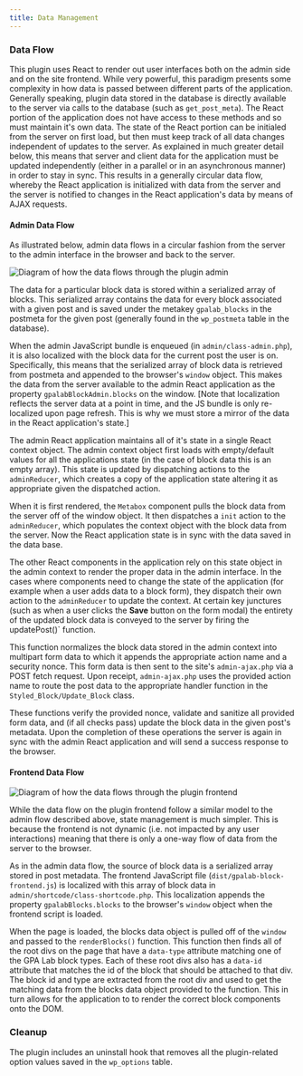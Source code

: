 ```yaml
---
title: Data Management
---
```


### Data Flow

This plugin uses React to render out user interfaces both on the admin side and on the site frontend. While very powerful, this paradigm presents some complexity in how data is passed between different parts of the application. Generally speaking, plugin data stored in the database is directly available to the server via calls to the database (such as `get_post_meta`). The React portion of the application does not have access to these methods and so must maintain it's own data. The state of the React portion can be initialed from the server on first load, but then must keep track of all data changes independent of updates to the server. As explained in much greater detail below, this means that server and client data for the application must be updated independently (either in a parallel or in an asynchronous manner) in order to stay in sync. This results in a generally circular data flow, whereby the React application is initialized with data from the server and the server is notified to changes in the React application's data by means of AJAX requests.

#### Admin Data Flow

As illustrated below, admin data flows in a circular fashion from the server to the admin interface in the browser and back to the server.

![Diagram of how the data flows through the plugin admin](https://iip-design.github.io/styled-block-builder/assets/img/admin-data-flow.png)

The data for a particular block data is stored within a serialized array of blocks. This serialized array contains the data for every block associated with a given post and is saved under the metakey `gpalab_blocks` in the postmeta for the given post (generally found in the `wp_postmeta` table in the database).

When the admin JavaScript bundle is enqueued (in `admin/class-admin.php`), it is also localized with the block data for the current post the user is on. Specifically, this means that the serialized array of block data is retrieved from postmeta and appended to the browser's `window` object. This makes the data from the server available to the admin React application as the property `gpalabBlockAdmin.blocks` on the window. [Note that localization reflects the server data at a point in time, and the JS bundle is only re-localized upon page refresh. This is why we must store a mirror of the data in the React application's state.]

The admin React application maintains all of it's state in a single React context object. The admin context object first loads with empty/default values for all the applications state (in the case of block data this is an empty array). This state is updated by dispatching actions to the `adminReducer`, which creates a copy of the application state altering it as appropriate given the dispatched action.

When it is first rendered, the `Metabox` component pulls the block data from the server off of the window object. It then dispatches a `init` action to the `adminReducer`, which populates the context object with the block data from the server. Now the React application state is in sync with the data saved in the data base.

The other React components in the application rely on this state object in the admin context to render the proper data in the admin interface. In the cases where components need to change the state of the application (for example when a user adds data to a block form), they dispatch their own action to the `adminReducer` to update the context. At certain key junctures (such as when a user clicks the **Save** button on the form modal) the entirety of the updated block data is conveyed to the server by firing the updatePost()` function.

This function normalizes the block data stored in the admin context into multipart form data to which it appends the appropriate action name and a security nonce. This form data is then sent to the site's `admin-ajax.php` via a POST fetch request. Upon receipt, `admin-ajax.php` uses the provided action name to route the post data to the appropriate handler function in the `Styled_Block/Update_Block` class.

These functions verify the provided nonce, validate and sanitize all provided form data, and (if all checks pass) update the block data in the given post's metadata. Upon the completion of these operations the server is again in sync with the admin React application and will send a success response to the browser.

#### Frontend Data Flow

![Diagram of how the data flows through the plugin frontend](https://iip-design.github.io/styled-block-builder/assets/img/frontend-data-flow.png)

While the data flow on the plugin frontend follow a similar model to the admin flow described above, state management is much simpler. This is because the frontend is not dynamic (i.e. not impacted by any user interactions) meaning that there is only a one-way flow of data from the server to the browser.

As in the admin data flow, the source of block data is a serialized array stored in post metadata. The frontend JavaScript file (`dist/gpalab-block-frontend.js`) is localized with this array of block data in `admin/shortcode/class-shortcode.php`. This localization appends the property `gpalabBlocks.blocks` to the browser's `window` object when the frontend script is loaded.

When the page is loaded, the blocks data object is pulled off of the `window` and passed to the `renderBlocks()` function. This function then finds all of the root divs on the page that have a `data-type` attribute matching one of the GPA Lab block types. Each of these root divs also has a `data-id` attribute that matches the id of the block that should be attached to that div. The block id and type are extracted from the root div and used to get the matching data from the blocks data object provided to the function. This in turn allows for the application to to render the correct block components onto the DOM.

### Cleanup

The plugin includes an uninstall hook that removes all the plugin-related option values saved in the `wp_options` table.

